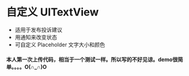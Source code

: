 # 自定义 UITextView

* 适用于发布投诉建议
* 用通知来改变状态
* 可自定义 Placeholder 文字大小和颜色

#### 本人第一次上传代码，相当于一个测试一样。所以写的不好见谅。demo很简单。。。。O(∩_∩)O
